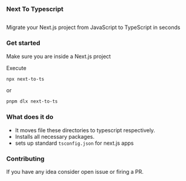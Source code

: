 ### Next To Typescript

<a aria-label="NPM version" href="https://www.npmjs.com/package/next-to-ts">
    <img alt="" src="https://img.shields.io/npm/v/next-to-ts.svg?style=for-the-badge&labelColor=000000">
  </a>

Migrate your Next.js project from JavaScript to TypeScript in seconds

### Get started


Make sure you are inside a Next.js project


Execute

```bash
npx next-to-ts
```

or

```bash
pnpm dlx next-to-ts
```


### What does it do

- It moves file these directories to typescript respectively.
- Installs all necessary packages.
- sets up standard `tsconfig.json` for next.js apps


### Contributing

If you have any idea consider open issue or firing a PR.
